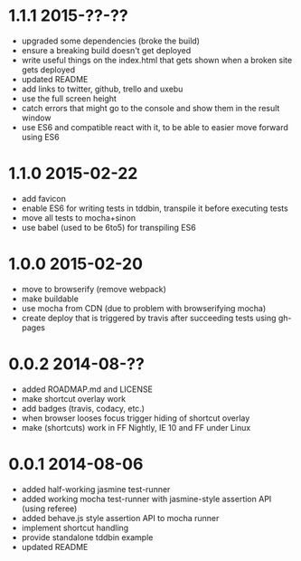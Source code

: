 1.1.1  2015-??-??
=================
- upgraded some dependencies (broke the build)
- ensure a breaking build doesn't get deployed
- write useful things on the index.html that gets shown when a broken site gets deployed
- updated README
- add links to twitter, github, trello and uxebu
- use the full screen height
- catch errors that might go to the console and show them in the result window
- use ES6 and compatible react with it, to be able to easier move forward using ES6

1.1.0  2015-02-22
=================
- add favicon
- enable ES6 for writing tests in tddbin, transpile it before executing tests
- move all tests to mocha+sinon
- use babel (used to be 6to5) for transpiling ES6

1.0.0  2015-02-20
=================
- move to browserify (remove webpack)
- make buildable
- use mocha from CDN (due to problem with browserifying mocha)
- create deploy that is triggered by travis after succeeding tests using gh-pages

0.0.2  2014-08-??
=================
- added ROADMAP.md and LICENSE
- make shortcut overlay work
- add badges (travis, codacy, etc.)
- when browser looses focus trigger hiding of shortcut overlay
- make (shortcuts) work in FF Nightly, IE 10 and FF under Linux

0.0.1  2014-08-06
=================
- added half-working jasmine test-runner
- added working mocha test-runner with jasmine-style assertion API (using referee)
- added behave.js style assertion API to mocha runner
- implement shortcut handling
- provide standalone tddbin example
- updated README
